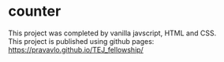 # counter
This project was completed by vanilla javscript, HTML and CSS.  
This project is published using github pages: https://pravavlo.github.io/TEJ_fellowship/
